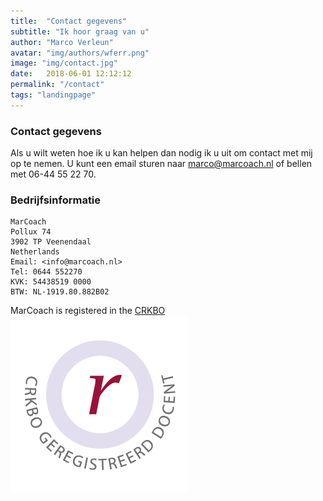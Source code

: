```yaml
---
title:  "Contact gegevens"
subtitle: "Ik hoor graag van u"
author: "Marco Verleun"
avatar: "img/authors/wferr.png"
image: "img/contact.jpg"
date:   2018-06-01 12:12:12
permalink: "/contact"
tags: "landingpage"
---
```


### Contact gegevens
Als u wilt weten hoe ik u kan helpen dan nodig ik u uit om contact met mij op te nemen.
U kunt een email sturen naar marco@marcoach.nl of bellen met 06-44 55 22 70.

### Bedrijfsinformatie
	MarCoach
	Pollux 74
	3902 TP Veenendaal
	Netherlands
	Email: <info@marcoach.nl>
	Tel: 0644 552270
	KVK: 54438519 0000
	BTW: NL-1919.80.882B02

MarCoach is registered in the [CRKBO](http://www.crkbo.nl)
![CRKBO](/img/CRKBO_Docent.jpg)
